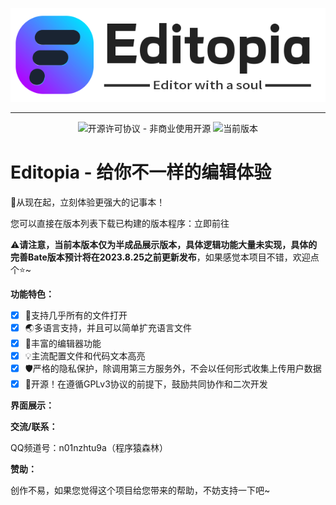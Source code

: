 <p align="center">
<a href="#"><img src="./img/Editopia_logo-1.png"></a>
</p><hr>
<p align="center">
<img alt="开源许可协议 - 非商业使用开源" src="https://img.shields.io/badge/License-GPLv3-blue">
<img alt="当前版本" src="https://img.shields.io/badge/Version-v0.1.1-green">
</p>

# Editopia - 给你不一样的编辑体验
 👏从现在起，立刻体验更强大的记事本！

您可以直接在版本列表下载已构建的版本程序：立即前往

⚠**请注意，当前本版本仅为半成品展示版本，具体逻辑功能大量未实现，具体的完善Bate版本预计将在2023.8.25之前更新发布**，如果感觉本项目不错，欢迎点个⭐~

**功能特色：**

- [x] 📜支持几乎所有的文件打开
- [x] 🌏多语言支持，并且可以简单扩充语言文件
- [x] 📝丰富的编辑器功能
- [x] 💡主流配置文件和代码文本高亮
- [x] 🛡严格的隐私保护，除调用第三方服务外，不会以任何形式收集上传用户数据
- [x] 🎉开源！在遵循GPLv3协议的前提下，鼓励共同协作和二次开发

**界面展示：**



**交流/联系：**

QQ频道号：n01nzhtu9a（程序猿森林）

**赞助：**

创作不易，如果您觉得这个项目给您带来的帮助，不妨支持一下吧~

